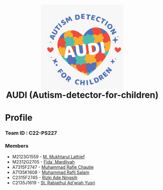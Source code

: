 <h1 align="center">
  <img align="center" src="AUDI_logo.jpeg"  width="270"></img>
<br>
AUDI (Autism-detector-for-children)
</h1>

# Profile

### Team ID : C22-PS227

### Members

* M2123G1559 - [M. Mukhtarul Lathief](https://github.com/lathief)
* M2312G2705 - [Fida` Mardliyah](https://github.com/fidamardliyah)
* A7315F2747 - [Muhammad Rafie Chautie](https://github.com/rafiechautie)
* A7135K1608 - [Muhammad Rafli Salam](https://github.com/raflisalam)
* C2315F2745 - [Rizki Ade Ningsih](https://github.com/rizkiade18)
* C2135J1619 - [St. Rabiathul Ad'wiah Yusri](https://github.com/wiahy)
